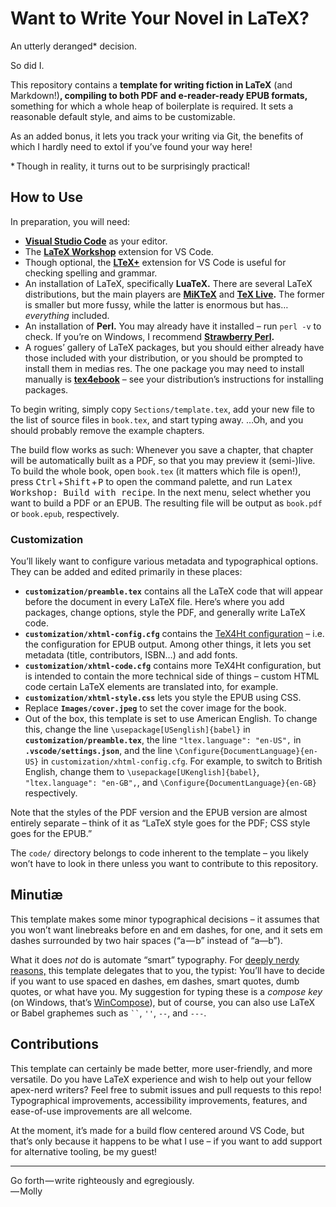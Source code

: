 # Want to Write Your Novel in LaTeX?

An utterly deranged\* decision.

So did I.

This repository contains a **template
for writing fiction in LaTeX** (and Markdown!)**, compiling to both PDF and
e-reader-ready EPUB formats,** something for which a whole heap of boilerplate
is required. It sets a reasonable default style, and aims to be customizable.

As an added bonus, it lets you track your writing via Git, the benefits of
which I hardly need to extol if you’ve found your way here!

\* Though in reality, it turns out to be surprisingly practical!


## How to Use

In preparation, you will need:

* **[Visual Studio Code](https://code.visualstudio.com/)** as your editor.
* The **[LaTeX Workshop](https://marketplace.visualstudio.com/items?itemName=James-Yu.latex-workshop)**
  extension for VS Code.
* Though optional, the **[LTeX+](https://marketplace.visualstudio.com/items?itemName=ltex-plus.vscode-ltex-plus)**
  extension for VS Code is useful for checking spelling and grammar.
* An installation of LaTeX, specifically **LuaTeX.** There are several LaTeX
  distributions, but the main players are **[MiKTeX](https://miktex.org/)**
  and **[TeX Live](https://www.tug.org/texlive/).** The former is smaller but
  more fussy, while the latter is enormous but has… *everything* included.
* An installation of **Perl.** You may already have it installed – run `perl
  -v` to check. If you’re on Windows, I recommend
  **[Strawberry Perl](https://strawberryperl.com/).**
* A rogues’ gallery of LaTeX packages, but you should either already have those
  included with your distribution, or you should be prompted to install them
  in medias res. The one package you may need to install manually is
  **[tex4ebook](https://ctan.org/pkg/tex4ebook)** – see your distribution’s
  instructions for installing packages.

To begin writing, simply copy `Sections/template.tex`, add your new file to the
list of source files in `book.tex`, and start typing away. …Oh, and you should probably remove the example chapters.

The build flow works as such: Whenever you save a chapter, that chapter will
be automatically built as a PDF, so that you may preview it (semi-)live. To
build the whole book, open `book.tex` (it matters which file is open!), press
<kbd>Ctrl</kbd> + <kbd>Shift</kbd> + <kbd>P</kbd> to open the command palette,
and run <kbd>Latex Workshop: Build with recipe</kbd>. In the next menu, select
whether you want to build a PDF or an EPUB. The resulting file will be output
as `book.pdf` or `book.epub`, respectively.


### Customization

You’ll likely want to configure various metadata and typographical options.
They can be added and edited primarily in these places:

* **`customization/preamble.tex`** contains all the LaTeX code that will appear
  before the document in every LaTeX file. Here’s where you add packages,
  change options, style the PDF, and generally write LaTeX code.
* **`customization/xhtml-config.cfg`** contains the [TeX4Ht configuration](https://www.kodymirus.cz/tex4ht-doc/Configurations.html#configurations2) –
  i.e. the configuration for EPUB output. Among other things, it lets you
  set metadata (title, contributors, ISBN…) and add fonts.
* **`customization/xhtml-code.cfg`** contains more TeX4Ht configuration, but is
  intended to contain the more technical side of things – custom HTML code
  certain LaTeX elements are translated into, for example.
* **`customization/xhtml-style.css`** lets you style the EPUB using CSS.
* Replace **`Images/cover.jpeg`** to set the cover image for the book.
* Out of the box, this template is set to use American English. To change this,
  change the line `\usepackage[USenglish]{babel}` in
  **`customization/preamble.tex`**, the line `"ltex.language": "en-US",`
  in **`.vscode/settings.json`**, and the line
  `\Configure{DocumentLanguage}{en-US}` in `customization/xhtml-config.cfg`.
  For example, to switch to British English, change them to
  `\usepackage[UKenglish]{babel}`, `"ltex.language": "en-GB",`, and
  `\Configure{DocumentLanguage}{en-GB}` respectively.

Note that the styles of the PDF version and the EPUB version are almost
entirely separate – think of it as “LaTeX style goes for the PDF; CSS style
goes for the EPUB.”

The `code/` directory belongs to code inherent to the template – you likely
won’t have to look in there unless you want to contribute to this repository.


## Minutiæ

This template makes some minor typographical decisions – it assumes that you
won’t want linebreaks before en and em dashes, for one, and it sets em dashes
surrounded by two hair spaces (“a&hairsp;&NoBreak;—&hairsp;b” instead of
“a—b”).

What it does *not* do is automate “smart” typography. For [deeply nerdy
reasons,](https://tex.stackexchange.com/a/126315/392788) this template
delegates that to you, the typist: You’ll have to decide if you want to use
spaced en dashes, em dashes, smart quotes, dumb quotes, or what have you.
My suggestion for typing these is a *compose key* (on Windows, that’s
[WinCompose](https://github.com/samhocevar/wincompose)), but of course, you
can also use LaTeX or Babel graphemes such as ` `` `, `''`, `--`, and `---`.


## Contributions

This template can certainly be made better, more user-friendly, and more
versatile. Do you have LaTeX experience and wish to help out your fellow
apex-nerd writers? Feel free to submit issues and pull requests to this repo!
Typographical improvements, accessibility improvements, features, and
ease-of-use improvements are all welcome.

At the moment, it’s made for a build flow centered around VS Code, but that’s
only because it happens to be what I use – if you want to add support for
alternative tooling, be my guest!


---

Go forth&hairsp;&NoBreak;—&hairsp;write righteously and egregiously.  
—&hairsp;&NoBreak;Molly
